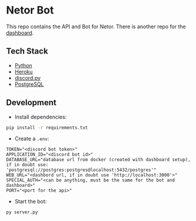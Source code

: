 # Netor Bot

This repo contains the API and Bot for Netor. There is another repo for the [dashboard](https://github.com/zelrdev/netor-web).

## Tech Stack

- [Python](https://python.org)
- [Heroku](https://heroku.com)
- [discord.py](https://github.com/Rapptz/discord.py)
- [PostgreSQL](https://postgresql.org)

## Development

- Install dependencies:

```sh
pip install -r requirements.txt
```

- Create a `.env`:

```
TOKEN="<discord bot token>"
APPLICATION_ID="<discord bot id>"
DATABASE_URL="database url from docker (created with dashboard setup), if in doubt use: 'postgresql://postgres:postgres@localhost:5432/postgres'"
WEB_URL="<dashbord url, if in doubt use 'http://localhost:3000'>"
SPECIAL_AUTH="<can be anything, must be the same for the bot and dashboard>"
PORT="<port for the api>"
```

- Start the bot:

```sh
py server.py
```
